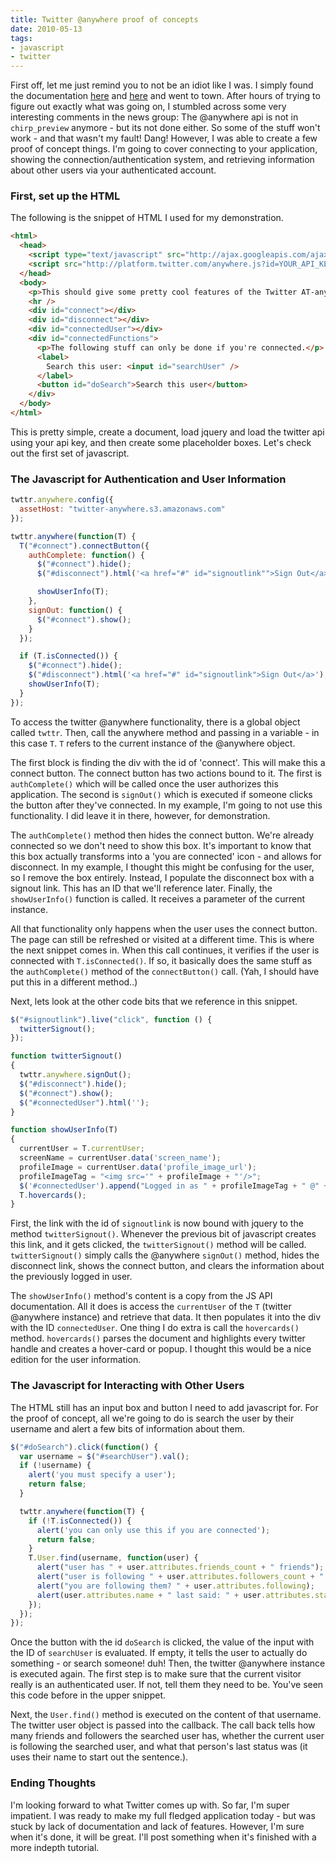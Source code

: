 ```yaml
---
title: Twitter @anywhere proof of concepts
date: 2010-05-13
tags:
- javascript
- twitter
---
```

First off, let me just remind you to not be an idiot like I was.  I simply found the documentation <a href="http://dev.twitter.com/anywhere/begin">here</a> and <a href="http://platform.twitter.com/js-api.html">here</a> and went to town.  After hours of trying to figure out exactly what was going on, I stumbled across some very interesting comments in the news group: The @anywhere api is not in `chirp_preview` anymore - but its not done either.  So some of the stuff won't work - and that wasn't my fault!  Dang!  However, I was able to create a few proof of concept things.  I'm going to cover connecting to your application, showing the connection/authentication system, and retrieving information about other users via your authenticated account.

<!--more-->

### First, set up the HTML

The following is the snippet of HTML I used for my demonstration.

```html
<html>
  <head>
    <script type="text/javascript" src="http://ajax.googleapis.com/ajax/libs/jquery/1.4.2/jquery.min.js"></script>
    <script src="http://platform.twitter.com/anywhere.js?id=YOUR_API_KEY&v=1" type="text/javascript"></script>
  </head>
  <body>
    <p>This should give some pretty cool features of the Twitter AT-anywhere API.</p>
    <hr />
    <div id="connect"></div>
    <div id="disconnect"></div>
    <div id="connectedUser"></div>
    <div id="connectedFunctions">
      <p>The following stuff can only be done if you're connected.</p>
      <label>
        Search this user: <input id="searchUser" />
      </label>
      <button id="doSearch">Search this user</button>
    </div>
  </body>
</html>
```

This is pretty simple, create a document, load jquery and load the twitter api using your api key, and then create some placeholder boxes.  Let's check out the first set of javascript.

### The Javascript for Authentication and User Information

```javascript
twttr.anywhere.config({
  assetHost: "twitter-anywhere.s3.amazonaws.com"
});

twttr.anywhere(function(T) {
  T("#connect").connectButton({
    authComplete: function() {
      $("#connect").hide();
      $("#disconnect").html('<a href="#" id="signoutlink"">Sign Out</a>');

      showUserInfo(T);
    },
    signOut: function() {
      $("#connect").show();
    }
  });

  if (T.isConnected()) {
    $("#connect").hide();
    $("#disconnect").html('<a href="#" id="signoutlink">Sign Out</a>');
    showUserInfo(T);
  }
});
```

To access the twitter @anywhere functionality, there is a global object called `twttr`.  Then, call the anywhere method and passing in a variable - in this case `T`.  `T` refers to the current instance of the @anywhere object.

The first block is finding the div with the id of 'connect'.  This will make this a connect button.  The connect button has two actions bound to it.  The first is `authComplete()` which will be called once the user authorizes this application.  The second is `signOut()` which is executed if someone clicks the button after they've connected.  In my example, I'm going to not use this functionality.  I did leave it in there, however, for demonstration.

The `authComplete()` method then hides the connect button.  We're already connected so we don't need to show this box.  It's important to know that this box actually transforms into a 'you are connected' icon - and allows for disconnect.  In my example, I thought this might be confusing for the user, so I remove the box entirely.  Instead, I populate the disconnect box with a signout link. This has an ID that we'll reference later.  Finally, the `showUserInfo()` function is called.  It receives a parameter of the current instance.

All that functionality only happens when the user uses the connect button. The page can still be refreshed or visited at a different time.  This is where the next snippet comes in.  When this call continues, it verifies if the user is connected with `T.isConnected()`.  If so, it basically does the same stuff as the `authComplete()` method of the `connectButton()` call.  (Yah, I should have put this in a different method..)

Next, lets look at the other code bits that we reference in this snippet.

```javascript
$("#signoutlink").live("click", function () {
  twitterSignout();
});

function twitterSignout()
{
  twttr.anywhere.signOut();
  $("#disconnect").hide();
  $("#connect").show();
  $("#connectedUser").html('');
}

function showUserInfo(T)
{
  currentUser = T.currentUser;
  screenName = currentUser.data('screen_name');
  profileImage = currentUser.data('profile_image_url');
  profileImageTag = "<img src='" + profileImage + "'/>";
  $('#connectedUser').append("Logged in as " + profileImageTag + " @" + screenName);
  T.hovercards();
}
```

First, the link with the id of `signoutlink` is now bound with jquery to the method `twitterSignout()`.  Whenever the previous bit of javascript creates this link, and it gets clicked, the `twitterSignout()` method will be called. `twitterSignout()` simply calls the @anywhere `signOut()` method, hides the disconnect link, shows the connect button, and clears the information about the previously logged in user.

The `showUserInfo()` method's content is a copy from the JS API documentation.  All it does is access the `currentUser` of the `T` (twitter @anywhere instance) and retrieve that data.  It then populates it into the div with the ID `connectedUser`.  One thing I do extra is call the `hovercards()` method.  `hovercards()` parses the document and highlights every twitter handle and creates a hover-card or popup.  I thought this would be a nice edition for the user information.

### The Javascript for Interacting with Other Users

The HTML still has an input box and button I need to add javascript for.  For the proof of concept, all we're going to do is search the user by their username and alert a few bits of information about them.

```javascript
$("#doSearch").click(function() {
  var username = $("#searchUser").val();
  if (!username) {
    alert('you must specify a user');
    return false;
  }

  twttr.anywhere(function(T) {
    if (!T.isConnected()) {
      alert('you can only use this if you are connected');
      return false;
    }
    T.User.find(username, function(user) {
      alert("user has " + user.attributes.friends_count + " friends");
      alert("user is following " + user.attributes.followers_count + " tweeple");
      alert("you are following them? " + user.attributes.following);
      alert(user.attributes.name + " last said: " + user.attributes.status.text);
    });
  });
});
```

Once the button with the id `doSearch` is clicked, the value of the input with the ID of `searchUser` is evaluated.  If empty, it tells the user to actually do something - or search someone! duh!  Then, the twitter @anywhere instance is executed again.  The first step is to make sure that the current visitor really is an authenticated user.  If not, tell them they need to be.  You've seen this code before in the upper snippet.

Next, the `User.find()` method is executed on the content of that username.  The twitter user object is passed into the callback.  The call back tells how many friends and followers the searched user has, whether the current user is following the searched user, and what that person's last status was (it uses their name to start out the sentence.).

### Ending Thoughts

I'm looking forward to what Twitter comes up with. So far, I'm super impatient.  I was ready to make my full fledged application today - but was stuck by lack of documentation and lack of features.  However, I'm sure when it's done, it will be great.  I'll post something when it's finished with a more indepth tutorial.